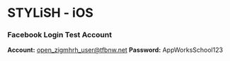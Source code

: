 # STYLiSH - iOS

### Facebook Login Test Account
**Account:** open_zigmhrh_user@tfbnw.net
**Password:** AppWorksSchool123
